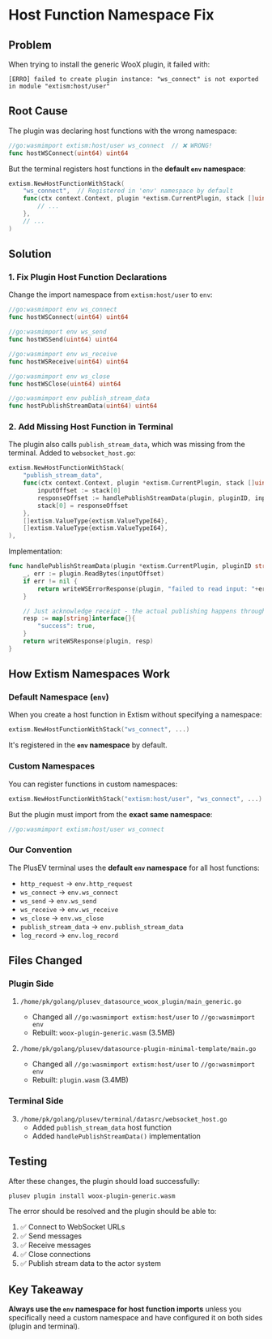 # Host Function Namespace Fix

## Problem

When trying to install the generic WooX plugin, it failed with:
```
[ERRO] failed to create plugin instance: "ws_connect" is not exported in module "extism:host/user"
```

## Root Cause

The plugin was declaring host functions with the wrong namespace:
```go
//go:wasmimport extism:host/user ws_connect  // ❌ WRONG!
func hostWSConnect(uint64) uint64
```

But the terminal registers host functions in the **default `env` namespace**:
```go
extism.NewHostFunctionWithStack(
    "ws_connect",  // Registered in 'env' namespace by default
    func(ctx context.Context, plugin *extism.CurrentPlugin, stack []uint64) {
        // ...
    },
    // ...
)
```

## Solution

### 1. Fix Plugin Host Function Declarations

Change the import namespace from `extism:host/user` to `env`:

```go
//go:wasmimport env ws_connect
func hostWSConnect(uint64) uint64

//go:wasmimport env ws_send
func hostWSSend(uint64) uint64

//go:wasmimport env ws_receive
func hostWSReceive(uint64) uint64

//go:wasmimport env ws_close
func hostWSClose(uint64) uint64

//go:wasmimport env publish_stream_data
func hostPublishStreamData(uint64) uint64
```

### 2. Add Missing Host Function in Terminal

The plugin also calls `publish_stream_data`, which was missing from the terminal. Added to `websocket_host.go`:

```go
extism.NewHostFunctionWithStack(
    "publish_stream_data",
    func(ctx context.Context, plugin *extism.CurrentPlugin, stack []uint64) {
        inputOffset := stack[0]
        responseOffset := handlePublishStreamData(plugin, pluginID, inputOffset)
        stack[0] = responseOffset
    },
    []extism.ValueType{extism.ValueTypeI64},
    []extism.ValueType{extism.ValueTypeI64},
),
```

Implementation:
```go
func handlePublishStreamData(plugin *extism.CurrentPlugin, pluginID string, inputOffset uint64) uint64 {
    _, err := plugin.ReadBytes(inputOffset)
    if err != nil {
        return writeWSErrorResponse(plugin, "failed to read input: "+err.Error())
    }

    // Just acknowledge receipt - the actual publishing happens through the stream manager
    resp := map[string]interface{}{
        "success": true,
    }
    return writeWSResponse(plugin, resp)
}
```

## How Extism Namespaces Work

### Default Namespace (`env`)
When you create a host function in Extism without specifying a namespace:
```go
extism.NewHostFunctionWithStack("ws_connect", ...)
```
It's registered in the **`env` namespace** by default.

### Custom Namespaces
You can register functions in custom namespaces:
```go
extism.NewHostFunctionWithStack("extism:host/user", "ws_connect", ...)
```

But the plugin must import from the **exact same namespace**:
```go
//go:wasmimport extism:host/user ws_connect
```

### Our Convention
The PlusEV terminal uses the **default `env` namespace** for all host functions:
- `http_request` → `env.http_request`
- `ws_connect` → `env.ws_connect`  
- `ws_send` → `env.ws_send`
- `ws_receive` → `env.ws_receive`
- `ws_close` → `env.ws_close`
- `publish_stream_data` → `env.publish_stream_data`
- `log_record` → `env.log_record`

## Files Changed

### Plugin Side
1. `/home/pk/golang/plusev_datasource_woox_plugin/main_generic.go`
   - Changed all `//go:wasmimport extism:host/user` to `//go:wasmimport env`
   - Rebuilt: `woox-plugin-generic.wasm` (3.5MB)

2. `/home/pk/golang/plusev/datasource-plugin-minimal-template/main.go`
   - Changed all `//go:wasmimport extism:host/user` to `//go:wasmimport env`
   - Rebuilt: `plugin.wasm` (3.4MB)

### Terminal Side  
3. `/home/pk/golang/plusev/terminal/datasrc/websocket_host.go`
   - Added `publish_stream_data` host function
   - Added `handlePublishStreamData()` implementation

## Testing

After these changes, the plugin should load successfully:
```bash
plusev plugin install woox-plugin-generic.wasm
```

The error should be resolved and the plugin should be able to:
1. ✅ Connect to WebSocket URLs
2. ✅ Send messages
3. ✅ Receive messages
4. ✅ Close connections
5. ✅ Publish stream data to the actor system

## Key Takeaway

**Always use the `env` namespace for host function imports** unless you specifically need a custom namespace and have configured it on both sides (plugin and terminal).
